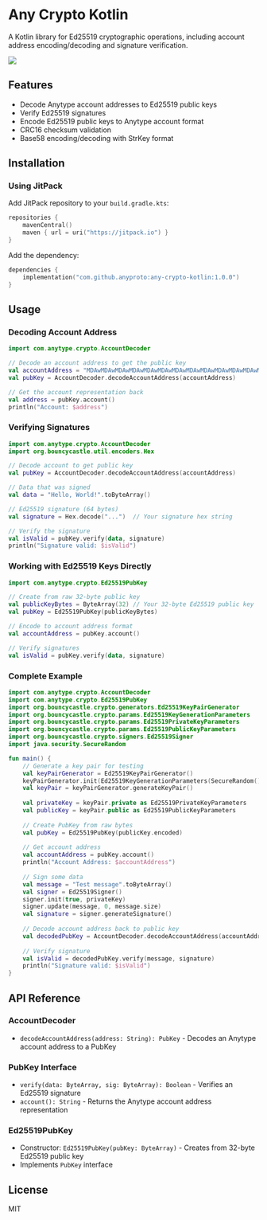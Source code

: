 # Any Crypto Kotlin

A Kotlin library for Ed25519 cryptographic operations, including account address encoding/decoding and signature verification.

[![](https://jitpack.io/v/anyproto/any-crypto-kotlin.svg)](https://jitpack.io/#anyproto/any-crypto-kotlin)

## Features

- Decode Anytype account addresses to Ed25519 public keys
- Verify Ed25519 signatures
- Encode Ed25519 public keys to Anytype account format
- CRC16 checksum validation
- Base58 encoding/decoding with StrKey format

## Installation

### Using JitPack

Add JitPack repository to your `build.gradle.kts`:

```kotlin
repositories {
    mavenCentral()
    maven { url = uri("https://jitpack.io") }
}
```

Add the dependency:

```kotlin
dependencies {
    implementation("com.github.anyproto:any-crypto-kotlin:1.0.0")
}
```

## Usage

### Decoding Account Address

```kotlin
import com.anytype.crypto.AccountDecoder

// Decode an account address to get the public key
val accountAddress = "MDAwMDAwMDAwMDAwMDAwMDAwMDAwMDAwMDAwMDAwMDAwMDAwMDAwMDAwMDA4djV6"
val pubKey = AccountDecoder.decodeAccountAddress(accountAddress)

// Get the account representation back
val address = pubKey.account()
println("Account: $address")
```

### Verifying Signatures

```kotlin
import com.anytype.crypto.AccountDecoder
import org.bouncycastle.util.encoders.Hex

// Decode account to get public key
val pubKey = AccountDecoder.decodeAccountAddress(accountAddress)

// Data that was signed
val data = "Hello, World!".toByteArray()

// Ed25519 signature (64 bytes)
val signature = Hex.decode("...")  // Your signature hex string

// Verify the signature
val isValid = pubKey.verify(data, signature)
println("Signature valid: $isValid")
```

### Working with Ed25519 Keys Directly

```kotlin
import com.anytype.crypto.Ed25519PubKey

// Create from raw 32-byte public key
val publicKeyBytes = ByteArray(32) // Your 32-byte Ed25519 public key
val pubKey = Ed25519PubKey(publicKeyBytes)

// Encode to account address format
val accountAddress = pubKey.account()

// Verify signatures
val isValid = pubKey.verify(data, signature)
```

### Complete Example

```kotlin
import com.anytype.crypto.AccountDecoder
import com.anytype.crypto.Ed25519PubKey
import org.bouncycastle.crypto.generators.Ed25519KeyPairGenerator
import org.bouncycastle.crypto.params.Ed25519KeyGenerationParameters
import org.bouncycastle.crypto.params.Ed25519PrivateKeyParameters
import org.bouncycastle.crypto.params.Ed25519PublicKeyParameters
import org.bouncycastle.crypto.signers.Ed25519Signer
import java.security.SecureRandom

fun main() {
    // Generate a key pair for testing
    val keyPairGenerator = Ed25519KeyPairGenerator()
    keyPairGenerator.init(Ed25519KeyGenerationParameters(SecureRandom()))
    val keyPair = keyPairGenerator.generateKeyPair()
    
    val privateKey = keyPair.private as Ed25519PrivateKeyParameters
    val publicKey = keyPair.public as Ed25519PublicKeyParameters
    
    // Create PubKey from raw bytes
    val pubKey = Ed25519PubKey(publicKey.encoded)
    
    // Get account address
    val accountAddress = pubKey.account()
    println("Account Address: $accountAddress")
    
    // Sign some data
    val message = "Test message".toByteArray()
    val signer = Ed25519Signer()
    signer.init(true, privateKey)
    signer.update(message, 0, message.size)
    val signature = signer.generateSignature()
    
    // Decode account address back to public key
    val decodedPubKey = AccountDecoder.decodeAccountAddress(accountAddress)
    
    // Verify signature
    val isValid = decodedPubKey.verify(message, signature)
    println("Signature valid: $isValid")
}
```

## API Reference

### AccountDecoder

- `decodeAccountAddress(address: String): PubKey` - Decodes an Anytype account address to a PubKey

### PubKey Interface

- `verify(data: ByteArray, sig: ByteArray): Boolean` - Verifies an Ed25519 signature
- `account(): String` - Returns the Anytype account address representation

### Ed25519PubKey

- Constructor: `Ed25519PubKey(pubKey: ByteArray)` - Creates from 32-byte Ed25519 public key
- Implements `PubKey` interface

## License

MIT